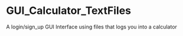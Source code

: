 # GUI_Calculator_TextFiles
A login/sign_up GUI Interface using files that logs you into a calculator
